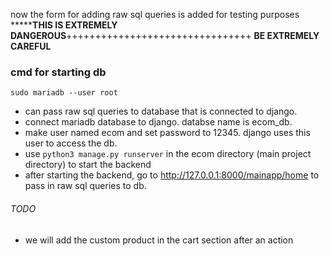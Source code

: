 now the form for adding raw sql queries is added for testing purposes
*******************THIS IS EXTREMELY DANGEROUS**************++++++++++++++++++++++++++++++++
**BE EXTREMELY CAREFUL**


### cmd for starting db
` sudo mariadb --user root `


- can pass raw sql queries to database that is connected to django.
- connect mariadb database to django. databse name is ecom_db.
- make user named ecom and set password to 12345. django uses this user to access the db.
- use `python3 manage.py runserver` in the ecom directory (main project directory) to start the backend
- after starting the backend, go to http://127.0.0.1:8000/mainapp/home to pass in raw sql queries to db.

###### TODO
- we will add the custom product in the cart section after an action
